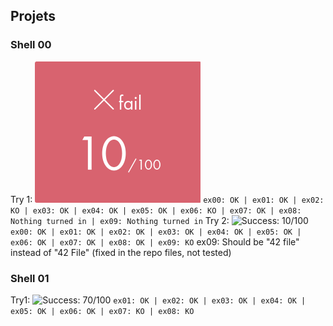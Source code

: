 
## Projets
### Shell 00
Try 1: 
![Fail: 10/100](./pngs/10.png "10/100")
```ex00: OK | ex01: OK | ex02: KO | ex03: OK | ex04: OK | ex05: OK | ex06: KO | ex07: OK | ex08: Nothing turned in | ex09: Nothing turned in```
Try 2:
![Success: 10/100](./pngs/100.png "100/100")
```ex00: OK | ex01: OK | ex02: OK | ex03: OK | ex04: OK | ex05: OK | ex06: OK | ex07: OK | ex08: OK | ex09: KO```
ex09: Should be "42 file" instead of "42 File" (fixed in the repo files, not tested)

### Shell 01
Try1:
![Success: 70/100](./pngs/70.png "70/100")
```ex01: OK | ex02: OK | ex03: OK | ex04: OK | ex05: OK | ex06: OK | ex07: KO | ex08: KO```

